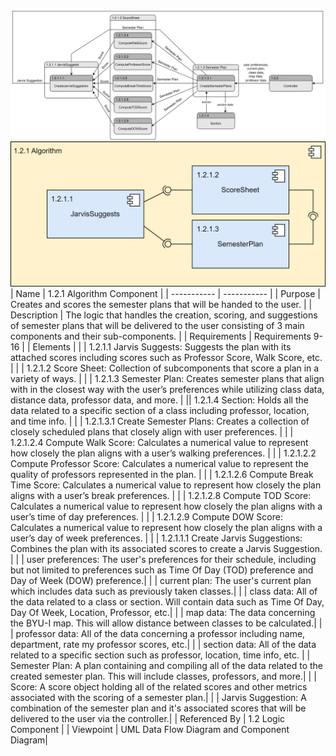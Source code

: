 ![Algorithm Data Flow Diagram](TeamTwoFiles/AlgorithmDataFlowDiagram.svg)
![Algorithm Component Diagram](TeamTwoFiles/AlgorithmComponentDiagram.svg)
| Name | 1.2.1 Algorithm Component |
| ----------- | ----------- |
| Purpose | Creates and scores the semester plans that will be handed to the user. |
| Description | The logic that handles the creation, scoring, and suggestions of semester plans that will be delivered to the user consisting of 3 main components and their sub-components. |
| Requirements | Requirements 9-16 |
| Elements | 
| | 1.2.1.1 Jarvis Suggests: Suggests the plan with its attached scores including scores such as Professor Score, Walk Score, etc. |
| | 1.2.1.2 Score Sheet: Collection of subcomponents that score a plan in a variety of ways. |
| | 1.2.1.3 Semester Plan: Creates semester plans that align with in the closest way with the user’s preferences while utilizing class data, distance data, professor data, and more. |
|| 1.2.1.4 Section: Holds all the data related to a specific section of a class including professor, location, and time info. |
| | 1.2.1.3.1 Create Semester Plans: Creates a collection of closely scheduled plans that closely align with user preferences. |
| | 1.2.1.2.4 Compute Walk Score: Calculates a numerical value to represent how closely the plan aligns with a user’s walking preferences. |
| | 1.2.1.2.2 Compute Professor Score: Calculates a numerical value to represent the quality of professors represented in the plan. |
| | 1.2.1.2.6 Compute Break Time Score: Calculates a numerical value to represent how closely the plan aligns with a user’s break preferences. |
| | 1.2.1.2.8 Compute TOD Score: Calculates a numerical value to represent how closely the plan aligns with a user’s time of day preferences. |
| | 1.2.1.2.9 Compute DOW Score: Calculates a numerical value to represent how closely the plan aligns with a user’s day of week preferences. |
| | 1.2.1.1.1 Create Jarvis Suggestions: Combines the plan with its associated scores to create a Jarvis Suggestion. |
| | user preferences: The user's preferences for their schedule, including but not limited to preferences such as Time Of Day (TOD) preference and Day of Week (DOW) preference.|
| | current plan: The user's current plan which includes data such as previously taken classes.|
| | class data: All of the data related to a class or section. Will contain data such as Time Of Day, Day Of Week, Location, Professor, etc.|
| | map data: The data concerning the BYU-I map. This will allow distance between classes to be calculated.|
| | professor data: All of the data concerning a professor including name, department, rate my professor scores, etc.|
| | section data: All of the data related to a specific section such as professor, location, time info, etc.
| | Semester Plan: A plan containing and compiling all of the data related to the created semester plan. This will include classes, professors, and more.|
| | Score: A score object holding all of the related scores and other metrics associated with the scoring of a semester plan.|
| | Jarvis Suggestion: A combination of the semester plan and it's associated scores that will be delivered to the user via the controller.|
| Referenced By | 1.2 Logic Component |
| Viewpoint | UML Data Flow Diagram and Component Diagram|
